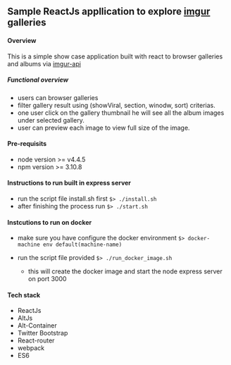 ## Sample ReactJs appllication to explore [imgur](http://imgur.com/) galleries

#### Overview

This is a simple show case application built with react to browser galleries and albums via [imgur-api](http://api.imgur.com/)

##### Functional overview

* users can browser galleries
* filter gallery result using (showViral, section, winodw, sort) criterias.
* one user click on the gallery thumbnail he will see all the album images under selected gallery.
* user can preview each image to view full size of the image.

#### Pre-requisits

* node version >= v4.4.5
* npm version >= 3.10.8


#### Instructions to run built in express server

* run the script file install.sh first ```$> ./install.sh```
* after finishing the process run ```$> ./start.sh```


#### Instcutions to run on docker

* make sure you have configure the docker environment  ```$> docker-machine env default(machine-name)```

* run the script file provided ```$> ./run_docker_image.sh```
  * this will create the docker image and start the node express server on port 3000

#### Tech stack

* ReactJs
* AltJs
* Alt-Container
* Twitter Bootstrap
* React-router
* webpack
* ES6


